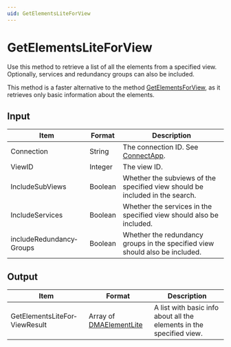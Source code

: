 ```yaml
---
uid: GetElementsLiteForView
---
```


# GetElementsLiteForView

Use this method to retrieve a list of all the elements from a specified view. Optionally, services and redundancy groups can also be included.

This method is a faster alternative to the method [GetElementsForView](xref:GetElementsForView), as it retrieves only basic information about the elements.

## Input

| Item                     | Format  | Description                                                                 |
|--------------------------|---------|-----------------------------------------------------------------------------|
| Connection               | String  | The connection ID. See [ConnectApp](xref:ConnectApp).                      |
| ViewID                   | Integer | The view ID.                                                                |
| IncludeSubViews          | Boolean | Whether the subviews of the specified view should be included in the search. |
| IncludeServices          | Boolean | Whether the services in the specified view should also be included.          |
| includeRedundancy­Groups | Boolean | Whether the redundancy groups in the specified view should also be included. |

## Output

| Item | Format | Description |
|--|--|--|
| GetElementsLiteFor­ViewResult | Array of [DMAElementLite](xref:DMAElementLite) | A list with basic info about all the elements in the specified view. |
